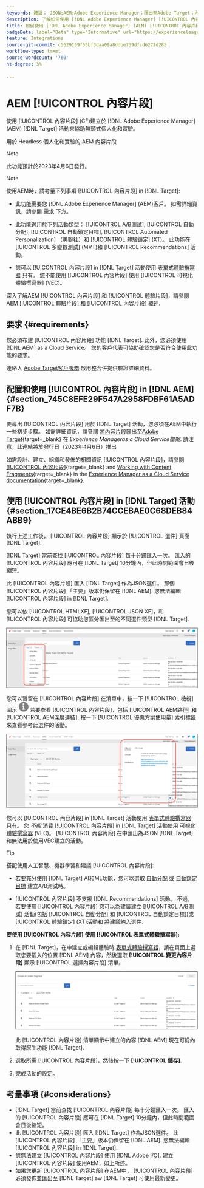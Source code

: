 ```yaml
---
keywords: 體驗； JSON;AEM;Adobe Experience Manager；匯出至Adobe Target；內容片段；片段；CF;CF；無頭；個人化；實驗
description: 了解如何使用 [!DNL Adobe Experience Manager] [!UICONTROL 內容片段] in [!DNL Adobe Target] 活動。
title: 如何使用 [!DNL Adobe Experience Manager] (AEM) [!UICONTROL 內容片段]?
badgeBeta: label="Beta" type="Informative" url="https://experienceleague.adobe.com/docs/target/using/introduction/intro.html#beta newtab=true" tooltip="What are Target Beta release features?"
feature: Integrations
source-git-commit: c5629159f55bf3daa09a8ddbe739dfcd6272d285
workflow-type: tm+mt
source-wordcount: '760'
ht-degree: 3%

---
```


# AEM [!UICONTROL 內容片段]

使用 [!UICONTROL 內容片段] (CF)建立於 [!DNL Adobe Experience Manager] (AEM) [!DNL Target] 活動來協助無頭式個人化和實驗。

用於 Headless 個人化和實驗的 AEM 內容片段

>[!NOTE]
>
>此功能預計於2023年4月6日發行。


>[!NOTE]
>
>使用AEM時，請考量下列事項 [!UICONTROL 內容片段] in [!DNL Target]:
> 
>* 此功能需要您 [!DNL Adobe Experience Manager] (AEM)客戶。 如需詳細資訊，請參閱 [需求](#section_AE6F0971E1574B3AA324003599B96E5A) 下方。
>
>* 此功能適用於下列活動類型： [!UICONTROL A/B測試], [!UICONTROL 自動分配], [!UICONTROL 自動鎖定目標], [!UICONTROL Automated Personalization] （美聯社）和 [!UICONTROL 體驗鎖定] (XT)。 此功能在 [!UICONTROL 多變數測試] (MVT)和 [!UICONTROL Recommendations] 活動。
>
>* 您可以 [!UICONTROL 內容片段] in [!DNL Target] 活動使用 [表單式體驗撰寫器](/help/main/c-experiences/form-experience-composer.md) 只有。 您不能使用 [!UICONTROL 內容片段] 使用 [!UICONTROL 可視化體驗撰寫器] (VEC)。


深入了解AEM [!UICONTROL 內容片段] 和 [!UICONTROL 體驗片段]，請參閱 [AEM [!UICONTROL 體驗片段] 和 [!UICONTROL 內容片段] 概述](/help/main/c-integrating-target-with-mac/aem/aem-experience-and-content-fragments.md).

## 要求 {#requirements}

您必須布建 [!UICONTROL 內容片段] 功能 [!DNL Target]. 此外，您必須使用 [!DNL AEM] as a Cloud Service。 您的客戶代表可協助確認您是否符合使用此功能的要求。

連絡人 [Adobe Target客戶服務](/help/main/cmp-resources-and-contact-information.md#reference_ACA3391A00EF467B87930A450050077C) 啟用整合併提供驗證詳細資料。

## 配置和使用 [!UICONTROL 內容片段] in [!DNL AEM] {#section_745C8EFE29F547A2958FDBF61A5ADF7B}

要導出 [!UICONTROL 內容片段] 用於 [!DNL Target] 活動，您必須在AEM中執行一些初步步驟。 如需詳細資訊，請參閱 [將內容片段匯出至Adobe Target](https://experienceleague.adobe.com/docs/experience-manager-cloud-service/content/sites/integrations/content-fragments-target.html){target=_blank} 在 *Experience Manageras a Cloud Service檔案*. 請注意，此連結將於發行日（2023年4月6日）推出

如需設計、建立、組織和發佈的相關資訊 [!UICONTROL 內容片段]，請參閱 [[!UICONTROL 內容片段]](https://experienceleague.adobe.com/docs/experience-manager-cloud-service/content/sites/authoring/fundamentals/content-fragments.html?lang=en){target=_blank} and [Working with Content Fragments](https://experienceleague.adobe.com/docs/experience-manager-cloud-service/content/sites/administering/content-fragments/content-fragments.html){target=_blank} in the [Experience Manager as a Cloud Service documentation](https://experienceleague.adobe.com/docs/experience-manager-cloud-service/content/home.html){target=_blank}.

## 使用 [!UICONTROL 內容片段] in [!DNL Target] 活動 {#section_17CE4BE6B2B74CCEBAE0C68DEB84ABB9}

執行上述工作後， [!UICONTROL 內容片段] 顯示於 [!UICONTROL 選件] 頁面 [!DNL Target].

[!DNL Target] 當前查找 [!UICONTROL 內容片段] 每十分鐘匯入一次。 匯入的 [!UICONTROL 內容片段] 應可在 [!DNL Target] 10分鐘內，但此時間範圍會日後縮短。

此 [!UICONTROL 內容片段] 匯入 [!DNL Target] 作為JSON選件。 那個 [!UICONTROL 內容片段] 「主要」版本仍保留在 [!DNL AEM]. 您無法編輯 [!UICONTROL 內容片段] in [!DNL Target].

您可以依 [!UICONTROL HTMLXF], [!UICONTROL JSON XF]，和 [!UICONTROL 內容片段] 可協助您區分匯出至的不同選件類型 [!DNL Target].

![依內容片段類型篩選：HTML或JSON（在Target UI中）](/help/main/c-integrating-target-with-mac/aem/assets/fragment-types.png)

您可以暫留在 [!UICONTROL 內容片段] 在清單中，按一下 [!UICONTROL 檢視] 圖示 ![資訊圖示](/help/main/c-integrating-target-with-mac/aem/assets/icon-info.png) 若要查看 [!UICONTROL 內容片段]，包括 [!UICONTROL AEM路徑] 和 [!UICONTROL AEM深層連結]. 按一下 [!UICONTROL 優惠方案使用量] 索引標籤來查看參考此選件的活動。

![內容片段資訊快顯視窗](/help/main/c-integrating-target-with-mac/aem/assets/cf-info-popup.png)

您可以 [!UICONTROL 內容片段] in [!DNL Target] 活動使用 [表單式體驗撰寫器](/help/main/c-experiences/form-experience-composer.md) 只有。 您 *不能* 消費 [!UICONTROL 內容片段] in [!DNL Target] 活動使用 [可視化體驗撰寫器](/help/main/c-experiences/c-visual-experience-composer/visual-experience-composer.md) (VEC)。 [!UICONTROL 內容片段] 在中匯出為JSON [!DNL Target] 和無法用於使用VEC建立的活動。

>[!TIP]
>
>搭配使用人工智慧、機器學習和建議 [!UICONTROL 內容片段]:
>
>* 若要充分使用 [!DNL Target] AI和ML功能，您可以選取 [自動分配](/help/main/c-activities/automated-traffic-allocation/automated-traffic-allocation.md#concept_A1407678796B4C569E94CBA8A9F7F5D4) 或 [自動鎖定目標](/help/main/c-activities/auto-target/auto-target-to-optimize.md) 建立A/B測試時。
>
>* [!UICONTROL 內容片段] 不支援 [!DNL Recommendations] 活動。 不過，若要使用 [!UICONTROL 內容片段] 您可以為建議建立 [!UICONTROL A/B測試] 活動(包括 [!UICONTROL 自動分配] 和 [!UICONTROL 自動鎖定目標])或 [!UICONTROL 體驗鎖定] (XT)活動和 [將建議納入選件](/help/main/c-recommendations/recommendations-as-an-offer.md).


**要使用 [!UICONTROL 內容片段] 使用 [!UICONTROL 表單式體驗撰寫器]:**

1. 在 [!DNL Target]，在中建立或編輯體驗時 [表單式體驗撰寫器](/help/main/c-experiences/form-experience-composer.md#task_FAC842A6535045B68B4C1AD3E657E56E)，請在頁面上選取您要插入的位置 [!DNL AEM] 內容，然後選取 **[!UICONTROL 變更內容片段]** 顯示 [!UICONTROL 選擇內容片段] 清單。

   ![content_fragment_list影像](/help/main/c-integrating-target-with-mac/aem/assets/choose-content-fragment.png)

   此 [!UICONTROL 內容片段] 清單顯示中建立的內容 [!DNL AEM] 現在可從內取得原生功能 [!DNL Target].

1. 選取所需 [!UICONTROL 內容片段]，然後按一下 **[!UICONTROL 儲存]**.
1. 完成活動的設定。

## 考量事項 {#considerations}

* [!DNL Target] 當前查找 [!UICONTROL 內容片段] 每十分鐘匯入一次。 匯入的 [!UICONTROL 內容片段] 應可在 [!DNL Target] 10分鐘內，但此時間範圍會日後縮短。
* 此 [!UICONTROL 內容片段] 匯入 [!DNL Target] 作為JSON選件。 此 [!UICONTROL 內容片段] 「主要」版本仍保留在 [!DNL AEM]. 您無法編輯 [!UICONTROL 內容片段] in [!DNL Target].
* 您無法建立 [!UICONTROL 內容片段] 使用 [!DNL Adobe I/O]. 建立 [!UICONTROL 內容片段] 使用AEM，如上所述。
* 如果您更新 [!UICONTROL 內容片段] 在AEM中， [!UICONTROL 內容片段] 必須發佈並匯出至 [!DNL Target] aw [!DNL Target] 可使用最新變更。